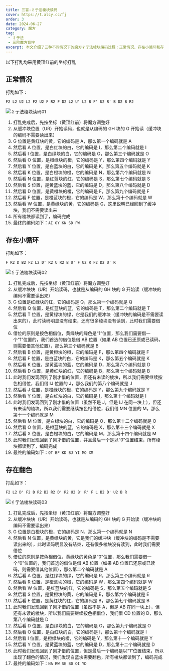```yaml
---
title: 三盲-彳亍法棱块读码
cover: https://t.alcy.cc/fj
order: 3
date: 2024-06-27
category: 魔方
tag: 
 - 彳亍法
 - 三阶魔方盲拧
excerpt: 本文介绍了三种不同情况下的魔方彳亍法棱块编码过程：正常情况、存在小循环和存在翻色。首先，将魔方调整至黄顶红前的标准坐标。然后从缓冲块位置开始，依次读取每个棱块的编码，根据不同情况来完成编码
---
```


以下打乱均采用黄顶红前的坐标打乱

## 正常情况

打乱如下：

`F2 L2 U2 L2 F2 U2 F R2 F D2 L2 U' L2 B F' U2 R' B D2 B R2` 

![彳亍法棱块读码01](https://zhf-picture.oss-cn-qingdao.aliyuncs.com/3x3x3BLD/彳亍法棱块读码01.jpg)

1. 打乱完成后，先按坐标（黄顶红前）将魔方调整好
2. 从缓冲块位置（UR）开始读码，也就是从编码的 GH 块的 G 开始读（缓冲块的编码不需要读出来）
3. G 位置是黄红块的黄，它的编码是 A，那么第一个编码就是 A
4. 然后看 A 位置，是白红块的白，它的编码是 I，那么第二个编码就是 I
5. 然后看 I 位置，是白绿块的白，它的编码是 O，那么第三个编码就是 O
6. 然后看 O 位置，是橙绿块的橙，它的编码是 Y，那么第四个编码就是 Y
7. 然后看 Y 位置，是白蓝块的白，它的编码是 K，那么第五个编码就是 K
8. 然后看 K 位置，是白橙块的橙，它的编码是 N，那么第六个编码就是 N
9. 然后看 N 位置，是红蓝块的红，它的编码是 S，那么第七个编码就是 S
10. 然后看 S 位置，是黄蓝块的蓝，它的编码是 D，那么第八个编码就是 D
11. 然后看 D 位置，是黄橙块的橙，它的编码是 F，那么第九个编码就是 F
12. 然后看 F 位置，是橙蓝块的橙，它的编码是 W，那么第十个编码就是 W
13. 然后看 W 位置，是黄绿块的黄，它的编码是 G，这里说明已经回到了缓冲块，我们不需要读出来
14. 所有棱块都读到了，编码完成
15. 最终的编码如下：`AI OY KN SD FW`

## 存在小循环

打乱如下：

`F R2 D B2 F2 L2 D' R2 U R2 B U' F U2 R F2 D2 U' R`

![彳亍法棱块读码02](https://zhf-picture.oss-cn-qingdao.aliyuncs.com/3x3x3BLD/彳亍法棱块读码02.jpg)

1. 打乱完成后，先按坐标（黄顶红前）将魔方调整好
2. 从缓冲块块（UR）开始读码，也就是从编码的 GH 块的 G 开始读（缓冲块的编码不需要读出来）
3. G 位置是红绿块的红，它的编码是 Q，那么第一个编码就是 Q
4. 然后看 Q 位置，是红蓝块的蓝，它的编码是 T，那么第二个编码就是 T
5. 然后看 T 位置，是黄绿块的绿，它是我们的缓冲块（缓冲块的编码是不需要读出来的），此时读码明显没有结束，还有很多棱块没有读到，此时我们需要借位
6. 借位的原则是按色相借位，黄绿块的绿色是“1”位置，那么我们需要借一个“1”位置的，我们首选的借位是借 AB 位置（如果 AB 位置已还原或已读码，则需要借其他位置），那么第三个编码就是 B
7. 然后看 B 位置，是黄橙块的橙，它的编码是 F，那么第四个编码就是 F
8. 然后看 F 位置，是白蓝块的白，它的编码是 K，那么第五个编码就是 K
9. 然后看 K 位置，是黄蓝块的蓝，它的编码是 D，那么第六个编码就是 D
10. 然后看 D 位置，是黄红块的红，它的编码是 B，那么第七个编码就是 B
11. 此时我们发现回到了刚才借的位置，但还有未读的棱块，所以我们需要继续按色相借位，我们借 IJ 位置的 J，那么我们的第八个编码就是 J
12. 然后看 J 位置，是橙绿块的橙，它的编码是 Y，那么第九个编码就是 Y
13. 然后看 Y 位置，是白红块的白，它的编码是 I，那么第十个编码就是 I
14. 此时我们发现回到了刚才借的位置（虽然不是 J，但是 IJ 在同一块上），但还有未读的棱块，所以我们需要继续按色相借位，我们借 MN 位置的 M，那么第十一个编码就是 M 
15. 然后看 M 位置，是白绿块的白，它的编码是 O，那么第十二个编码就是 O
16. 然后看 O 位置，是橙蓝块的蓝，它的编码是 X，那么第十三个编码就是 X
17. 然后看 X 位置，是白橙块的白，它的编码是 M，那么第十四个编码就是 M
18. 此时我们发现回到了刚才借的位置，并且最后一个是以“0”位置结束，所有棱块都读到了，编码完成
19. 最终的编码如下：`QT BF KD BJ YI MO XM`

## 存在翻色

打乱如下：

`F2 L2 D' F2 D R2 B2 R2 D' R2 U2 B' R' F L B2 D' U2 B R`

![彳亍法棱块读码03](https://zhf-picture.oss-cn-qingdao.aliyuncs.com/3x3x3BLD/彳亍法棱块读码03.jpg)

1. 打乱完成后，先按坐标（黄顶红前）将魔方调整好
2. 从缓冲块块（UR）开始读码，也就是从编码的 GH 块的 G 开始读（缓冲块的编码不需要读出来）
3. G 位置是白橙块的橙，它的编码是 N，那么第一个编码就是 N
4. 然后看 N 位置，是黄绿块的黄，它是我们的缓冲块（缓冲块的编码是不需要读出来的），此时读码明显没有结束，还有很多棱块没有读到，此时我们需要借位
5. 借位的原则是按色相借位，黄绿块的黄色是“0”位置，那么我们需要借一个“0”位置的，我们首选的借位是借 AB 位置（如果 AB 位置已还原或已读码，则需要借其他位置），那么第二个编码就是 A
6. 然后看 A 位置，是红绿块的绿，它的编码是 R，那么第三个编码就是 R
7. 然后看 R 位置，是橙蓝块的橙，它的编码是 W，那么第四个编码就是 W
8. 然后看 W 位置，是红蓝块的红，它的编码是 S，那么第五个编码就是 S
9. 然后看 S 位置，是黄橙块的黄，它的编码是 E，那么第六个编码就是 E
10. 然后看 E 位置，是黄红块的红，它的编码是 B，那么第七个编码就是 B
11. 此时我们发现回到了刚才借的位置（虽然不是 A，但是 AB 在同一块上），但还有未读的棱块，所以我们需要继续按色相借位，我们借 CD 位置的 D，那么第八个编码就是 D 
12. 然后看 D 位置，是白绿块的白，它的编码是 O，那么第九个编码就是 O
13. 然后看 O 位置，是白红块的白，它的编码是 I，那么第十个编码就是 I
14. 然后看 I 位置，是橙绿块的橙，它的编码是 Y，那么第十一个编码就是 Y
15. 然后看 Y 位置，是黄蓝块的蓝，它的编码是 D，那么第十二个编码就是 D
16. 此时我们发现回到了刚才借的位置，但是最后一个编码是以“1”位置结束，所以出现了翻色的情况，我们发现白蓝块需要翻色，所有棱块都读到了，编码完成
17. 最终的编码如下：`NA RW SE BD OI YD`
